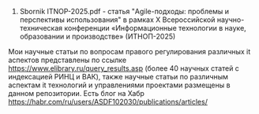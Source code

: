 1) Sbornik ITNOP-2025.pdf - статья "Agile-подходы: проблемы и перспективы использования" в рамках X Всероссийской научно-техническая конференции «Информационные технологии в науке, образовании и производстве» (ИТНОП-2025)

Мои научные статьи по вопросам правого регулирования различных it аспектов представлены по ссылке https://www.elibrary.ru/query_results.asp (более 40 научных статей с индексацией РИНЦ и ВАК), также научные статьи по различным аспектам it технологий и управлениями проектами размещены в данном репозитории. Есть блог на Хабр https://habr.com/ru/users/ASDF102030/publications/articles/
